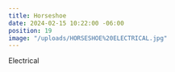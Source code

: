 ```yaml
---
title: Horseshoe
date: 2024-02-15 10:22:00 -06:00
position: 19
image: "/uploads/HORSESHOE%20ELECTRICAL.jpg"
---
```


Electrical